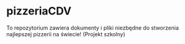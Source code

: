 # pizzeriaCDV
To repozytorium zawiera dokumenty i pliki niezbędne do stworzenia najlepszej pizzerii na świecie! (Projekt szkolny)
